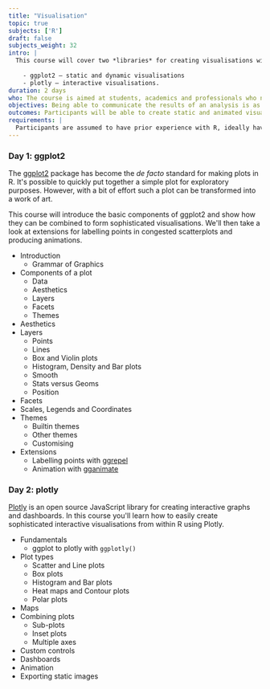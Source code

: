 ```yaml
---
title: "Visualisation"
topic: true
subjects: ['R']
draft: false
subjects_weight: 32
intro: |
  This course will cover two *libraries* for creating visualisations with R:
  
    - ggplot2 — static and dynamic visualisations
    - plotly — interactive visualisations.
duration: 2 days
who: The course is aimed at students, academics and professionals who need to visualise data. It's assumed that participants already have some familiarity with R.
objectives: Being able to communicate the results of an analysis is as important as doing the analysis itself. In this course you'll learn how to use two R packages (ggplot2 and plotly) to create effective, visually pleasing and reproducible visualisations.
outcomes: Participants will be able to create static and animated visualisations with ggplot2 and interactive visualisations using plotly. They will also be able to customise the presentation characteristics of these visualisations.
requirements: |
  Participants are assumed to have prior experience with R, ideally having completed both the the [Introduction to R]({{< ref "r-introduction.md" >}}) and [Data Wrangling]({{< ref "r-data-wrangling.md" >}}) courses.
---
```


### Day 1: ggplot2

The [ggplot2](https://github.com/tidyverse/ggplot2) package has become the *de facto* standard for making plots in R. It's possible to quickly put together a simple plot for exploratory purposes. However, with a bit of effort such a plot can be transformed into a work of art.

This course will introduce the basic components of ggplot2 and show how they can be combined to form sophisticated visualisations. We'll then take a look at extensions for labelling points in congested scatterplots and producing animations.

- Introduction
	- Grammar of Graphics
- Components of a plot
	- Data
	- Aesthetics
	- Layers
	- Facets
	- Themes
- Aesthetics
- Layers
	- Points
	- Lines
	- Box and Violin plots
	- Histogram, Density and Bar plots
	- Smooth
	- Stats versus Geoms
	- Position
- Facets
- Scales, Legends and Coordinates
- Themes
	- Builtin themes
	- Other themes
	- Customising
- Extensions
	- Labelling points with [ggrepel](https://github.com/slowkow/ggrepel)
	- Animation with [gganimate](https://github.com/thomasp85/gganimate)

### Day 2: plotly

<!-- https://plotly-book.cpsievert.me/ -->

[Plotly](https://github.com/ropensci/plotly) is an open source JavaScript library for creating interactive graphs and dashboards. In this course you'll learn how to easily create sophisticated interactive visualisations from within R using Plotly.

- Fundamentals
	- ggplot to plotly with `ggplotly()`
- Plot types
	- Scatter and Line plots
	- Box plots
	- Histogram and Bar plots
	- Heat maps and Contour plots
	- Polar plots
- Maps
- Combining plots
	- Sub-plots
	- Inset plots
	- Multiple axes
- Custom controls
- Dashboards
- Animation
- Exporting static images
